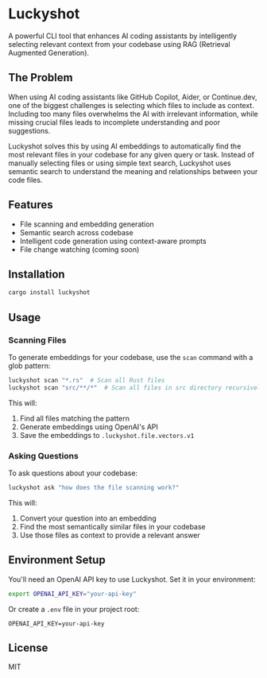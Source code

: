 # Luckyshot

A powerful CLI tool that enhances AI coding assistants by intelligently selecting relevant context from your codebase using RAG (Retrieval Augmented Generation).

## The Problem

When using AI coding assistants like GitHub Copilot, Aider, or Continue.dev, one of the biggest challenges is selecting which files to include as context. Including too many files overwhelms the AI with irrelevant information, while missing crucial files leads to incomplete understanding and poor suggestions.

Luckyshot solves this by using AI embeddings to automatically find the most relevant files in your codebase for any given query or task. Instead of manually selecting files or using simple text search, Luckyshot uses semantic search to understand the meaning and relationships between your code files.

## Features

- File scanning and embedding generation
- Semantic search across codebase
- Intelligent code generation using context-aware prompts
- File change watching (coming soon)

## Installation

```bash
cargo install luckyshot
```

## Usage

### Scanning Files

To generate embeddings for your codebase, use the `scan` command with a glob pattern:

```bash
luckyshot scan "*.rs"  # Scan all Rust files
luckyshot scan "src/**/*"  # Scan all files in src directory recursively
```

This will:
1. Find all files matching the pattern
2. Generate embeddings using OpenAI's API
3. Save the embeddings to `.luckyshot.file.vectors.v1`

### Asking Questions

To ask questions about your codebase:

```bash
luckyshot ask "how does the file scanning work?"
```

This will:
1. Convert your question into an embedding
2. Find the most semantically similar files in your codebase
3. Use those files as context to provide a relevant answer

## Environment Setup

You'll need an OpenAI API key to use Luckyshot. Set it in your environment:

```bash
export OPENAI_API_KEY="your-api-key"
```

Or create a `.env` file in your project root:

```
OPENAI_API_KEY=your-api-key
```

## License

MIT
